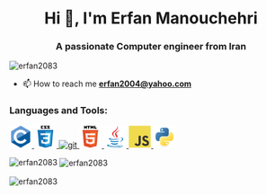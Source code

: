 <h1 align="center">Hi 👋, I'm Erfan Manouchehri</h1>
<h3 align="center">A passionate Computer engineer from Iran</h3>

<p align="left"> <img src="https://komarev.com/ghpvc/?username=erfan2083&label=Profile%20views&color=0e75b6&style=flat" alt="erfan2083" /> </p>

- 📫 How to reach me **erfan2004@yahoo.com**

<h3 align="left">Languages and Tools:</h3>
<p align="left"> <a href="https://www.cprogramming.com/" target="_blank" rel="noreferrer"> <img src="https://raw.githubusercontent.com/devicons/devicon/master/icons/c/c-original.svg" alt="c" width="40" height="40"/> </a> <a href="https://www.w3schools.com/css/" target="_blank" rel="noreferrer"> <img src="https://raw.githubusercontent.com/devicons/devicon/master/icons/css3/css3-original-wordmark.svg" alt="css3" width="40" height="40"/> </a> <a href="https://git-scm.com/" target="_blank" rel="noreferrer"> <img src="https://www.vectorlogo.zone/logos/git-scm/git-scm-icon.svg" alt="git" width="40" height="40"/> </a> <a href="https://www.w3.org/html/" target="_blank" rel="noreferrer"> <img src="https://raw.githubusercontent.com/devicons/devicon/master/icons/html5/html5-original-wordmark.svg" alt="html5" width="40" height="40"/> </a> <a href="https://www.java.com" target="_blank" rel="noreferrer"> <img src="https://raw.githubusercontent.com/devicons/devicon/master/icons/java/java-original.svg" alt="java" width="40" height="40"/> </a> <a href="https://developer.mozilla.org/en-US/docs/Web/JavaScript" target="_blank" rel="noreferrer"> <img src="https://raw.githubusercontent.com/devicons/devicon/master/icons/javascript/javascript-original.svg" alt="javascript" width="40" height="40"/> </a> <a href="https://www.python.org" target="_blank" rel="noreferrer"> <img src="https://raw.githubusercontent.com/devicons/devicon/master/icons/python/python-original.svg" alt="python" width="40" height="40"/> </a> </p>

<p><img align="left" src="https://github-readme-stats.vercel.app/api/top-langs?username=erfan2083&show_icons=true&theme=synthwave&locale=en&layout=compact" alt="erfan2083" /></p>

<p>&nbsp;<img align="center" src="https://github-readme-stats.vercel.app/api?username=erfan2083&show_icons=true&theme=synthwave&locale=en" alt="erfan2083" /></p>

<p><img align="center" src="https://github-readme-streak-stats.herokuapp.com/?user=erfan2083&theme=highcontrast" alt="erfan2083" /></p>
